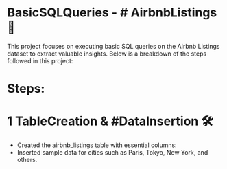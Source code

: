 # BasicSQLQueries - # AirbnbListings 🏡

This project focuses on executing basic SQL queries on the Airbnb Listings dataset to extract valuable insights. Below is a breakdown of the steps followed in this project:

# Steps:

# 1 TableCreation & #DataInsertion 🛠️
- Created the airbnb_listings table with essential columns:
- Inserted sample data for cities such as Paris, Tokyo, New York, and others.

